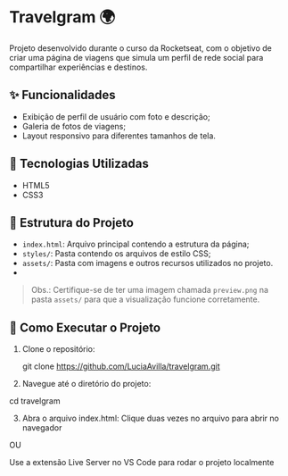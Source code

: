 # Travelgram 🌍

Projeto desenvolvido durante o curso da Rocketseat, com o objetivo de criar uma página de viagens que simula um perfil de rede social para compartilhar experiências e destinos.

## ✨ Funcionalidades

- Exibição de perfil de usuário com foto e descrição;
- Galeria de fotos de viagens;
- Layout responsivo para diferentes tamanhos de tela.

## 🚀 Tecnologias Utilizadas

- HTML5  
- CSS3

## 📁 Estrutura do Projeto

- `index.html`: Arquivo principal contendo a estrutura da página;
- `styles/`: Pasta contendo os arquivos de estilo CSS;
- `assets/`: Pasta com imagens e outros recursos utilizados no projeto.
- 

> Obs.: Certifique-se de ter uma imagem chamada `preview.png` na pasta `assets/` para que a visualização funcione corretamente.

## 📌 Como Executar o Projeto

1. Clone o repositório:
  
   git clone https://github.com/LuciaAvilla/travelgram.git

2. Navegue até o diretório do projeto:

cd travelgram

3. Abra o arquivo index.html:
Clique duas vezes no arquivo para abrir no navegador

OU

Use a extensão Live Server no VS Code para rodar o projeto localmente
